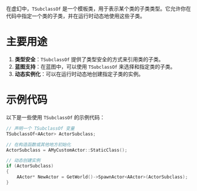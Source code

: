 在虚幻中，`TSubclassOf` 是一个模板类，用于表示某个类的子类类型。它允许你在代码中指定一个类的子类，并在运行时动态地使用这些子类。

# 主要用途

1. **类型安全**：`TSubclassOf` 提供了类型安全的方式来引用类的子类。
2. **蓝图支持**：在蓝图中，可以使用 `TSubclassOf` 来选择和指定类的子类。
3. **动态实例化**：可以在运行时动态地创建指定子类的实例。

# 示例代码

以下是一些使用 `TSubclassOf` 的示例代码：

```cpp
// 声明一个 TSubclassOf 变量
TSubclassOf<AActor> ActorSubclass;

// 在构造函数或其他地方初始化
ActorSubclass = AMyCustomActor::StaticClass();

// 动态创建实例
if (ActorSubclass)
{
    AActor* NewActor = GetWorld()->SpawnActor<AActor>(ActorSubclass);
}
```
